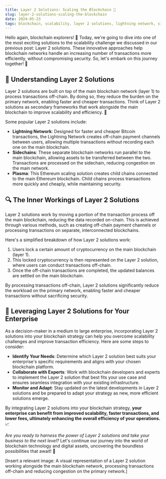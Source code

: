 ```yaml
---
title: Layer 2 Solutions: Scaling the Blockchain 🌉
slug: layer-2-solutions-scaling-the-blockchain
date: 2024-05-23
tags: blockchain, scalability, layer 2 solutions, lightning network, sidechains, plasma
---
```


Hello again, blockchain explorers! 🌟 Today, we're going to dive into one of the most exciting solutions to the scalability challenge we discussed in our previous post: Layer 2 solutions. These innovative approaches help blockchain networks handle an increasing number of transactions more efficiently, without compromising security. So, let's embark on this journey together! 🚀

## 🎯 Understanding Layer 2 Solutions

Layer 2 solutions are built on top of the main blockchain network (layer 1) to process transactions off-chain. By doing so, they reduce the burden on the primary network, enabling faster and cheaper transactions. Think of Layer 2 solutions as secondary frameworks that work alongside the main blockchain to improve scalability and efficiency. 🔧

Some popular Layer 2 solutions include:

- **Lightning Network**: Designed for faster and cheaper Bitcoin transactions, the Lightning Network creates off-chain payment channels between users, allowing multiple transactions without recording each one on the main blockchain.
- **Sidechains**: These separate blockchain networks run parallel to the main blockchain, allowing assets to be transferred between the two. Transactions are processed on the sidechain, reducing congestion on the main network.
- **Plasma**: This Ethereum scaling solution creates child chains connected to the main Ethereum blockchain. Child chains process transactions more quickly and cheaply, while maintaining security.

## 🔍 The Inner Workings of Layer 2 Solutions

Layer 2 solutions work by moving a portion of the transaction process off the main blockchain, reducing the data recorded on-chain. This is achieved through various methods, such as creating off-chain payment channels or processing transactions on separate, interconnected blockchains.

Here's a simplified breakdown of how Layer 2 solutions work:

1. Users lock a certain amount of cryptocurrency on the main blockchain (layer 1).
2. This locked cryptocurrency is then represented on the Layer 2 solution, where users can conduct transactions off-chain.
3. Once the off-chain transactions are completed, the updated balances are settled on the main blockchain.

By processing transactions off-chain, Layer 2 solutions significantly reduce the workload on the primary network, enabling faster and cheaper transactions without sacrificing security.

## 🏢 Leveraging Layer 2 Solutions for Your Enterprise

As a decision-maker in a medium to large enterprise, incorporating Layer 2 solutions into your blockchain strategy can help you overcome scalability challenges and improve transaction efficiency. Here are some steps to consider:

- **Identify Your Needs**: Determine which Layer 2 solution best suits your enterprise's specific requirements and aligns with your chosen blockchain platform.
- **Collaborate with Experts**: Work with blockchain developers and experts to implement the Layer 2 solution that best fits your use case and ensures seamless integration with your existing infrastructure.
- **Monitor and Adapt**: Stay updated on the latest developments in Layer 2 solutions and be prepared to adapt your strategy as new, more efficient solutions emerge.

By integrating Layer 2 solutions into your blockchain strategy, **your enterprise can benefit from improved scalability, faster transactions, and lower fees, ultimately enhancing the overall efficiency of your operations.** 📈

*Are you ready to harness the power of Layer 2 solutions and take your business to the next level?* Let's continue our journey into the world of blockchain technology and digital assets, uncovering the boundless possibilities that await! 🌟

[Insert a relevant image: A visual representation of a Layer 2 solution working alongside the main blockchain network, processing transactions off-chain and reducing congestion on the primary network.]